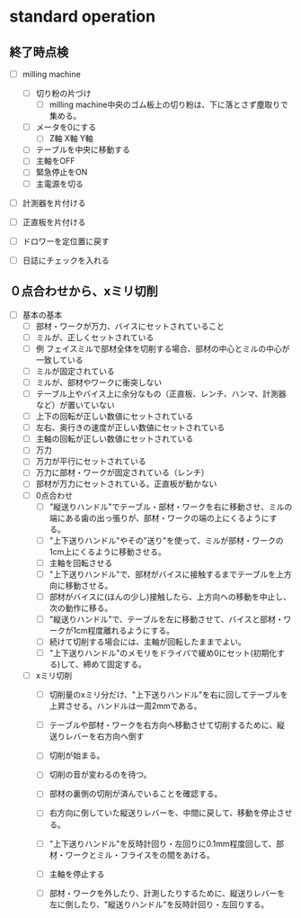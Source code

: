 # standard operation


## 終了時点検

* [ ] milling machine
  * [ ] 切り粉の片づけ
    * [ ] milling machine中央のゴム板上の切り粉は、下に落とさず塵取りで集める。
  * [ ] メータを0にする
    * [ ]  Z軸 X軸 Y軸
  * [ ]  テーブルを中央に移動する
  * [ ] 主軸をOFF
  * [ ] 緊急停止をON
  * [ ] 主電源を切る
* [ ] 計測器を片付ける
* [ ] 正直板を片付ける
* [ ] ドロワーを定位置に戻す
* [ ] 日誌にチェックを入れる


## ０点合わせから、xミリ切削

* [ ] 基本の基本
  * [ ]  部材・ワークが万力、バイスにセットされていること
  * [ ]  ミルが、正しくセットされている
    * [ ]  例 フェイスミルで部材全体を切削する場合、部材の中心とミルの中心が一致している
    * [ ]  ミルが固定されている
    * [ ]  ミルが、部材やワークに衝突しない
  * [ ]  テーブル上やバイス上に余分なもの（正直板、レンチ、ハンマ、計測器など）が置いていない
  * [ ]  上下の回転が正しい数値にセットされている
  * [ ]  左右、奥行きの速度が正しい数値にセットされている
  * [ ]  主軸の回転が正しい数値にセットされている
  * [ ]  万力
    * [ ]   万力が平行にセットされている
    * [ ]   万力に部材・ワークが固定されている（レンチ）
  * [ ]   部材が万力にセットされている。正直板が動かない
  * [ ] 0点合わせ
    * [ ] "縦送りハンドル"でテーブル・部材・ワークを右に移動させ、ミルの端にある歯の出っ張りが、部材・ワークの端の上にくるようにする。
    * [ ] "上下送りハンドル"やその"送り"を使って、ミルが部材・ワークの1cm上にくるように移動させる。
    * [ ] 主軸を回転させる
    * [ ] "上下送りハンドル"で、部材がバイスに接触するまでテーブルを上方向に移動させる。
    * [ ] 部材がバイスに(ほんの少し)接触したら、上方向への移動を中止し、次の動作に移る。
    * [ ] "縦送りハンドル"で、テーブルを左に移動させて、バイスと部材・ワークが1cm程度離れるようにする。
    * [ ] 続けて切削する場合には、主軸が回転したままでよい。
    * [ ] "上下送りハンドル"のメモリをドライバで緩め0にセット(初期化する)して、締めて固定する。
  * [ ] xミリ切削
    * [ ] 切削量のxミリ分だけ、"上下送りハンドル"を右に回してテーブルを上昇させる。ハンドルは一周2mmである。
    * [ ] テーブルや部材・ワークを右方向へ移動させて切削するために、縦送りレバーを右方向へ倒す
    * [ ] 切削が始まる。
    * [ ] 切削の音が変わるのを待つ。
    * [ ] 部材の裏側の切削が済んでいることを確認する。
    * [ ] 右方向に倒していた縦送りレバーを、中間に戻して、移動を停止させる。
    * [ ] "上下送りハンドル"を反時計回り・左回りに0.1mm程度回して、部材・ワークとミル・フライスをの間をあける。
    * [ ] 主軸を停止する
    * [ ] 部材・ワークを外したり、計測したりするために、縦送りレバーを左に倒したり、"縦送りハンドル"を反時計回り・左回りする。

       


